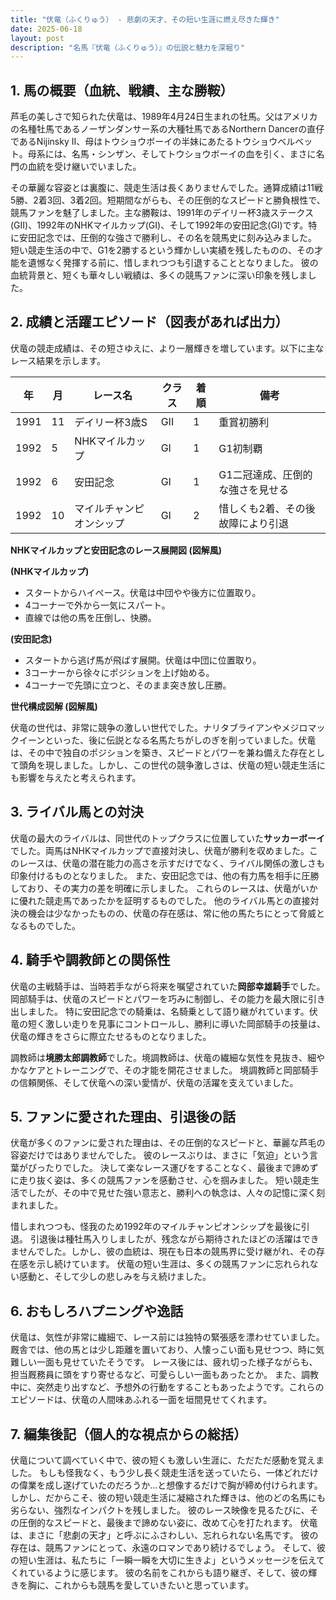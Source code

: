 ```yaml
---
title: "伏竜（ふくりゅう） - 悲劇の天才、その短い生涯に燃え尽きた輝き"
date: 2025-06-18
layout: post
description: "名馬『伏竜（ふくりゅう）』の伝説と魅力を深堀り"
---
```


## 1. 馬の概要（血統、戦績、主な勝鞍）

芦毛の美しさで知られた伏竜は、1989年4月24日生まれの牡馬。父はアメリカの名種牡馬であるノーザンダンサー系の大種牡馬であるNorthern Dancerの直仔であるNijinsky II、母はトウショウボーイの半妹にあたるトウショウベルベット。母系には、名馬・シンザン、そしてトウショウボーイの血を引く、まさに名門の血統を受け継いでいました。

その華麗な容姿とは裏腹に、競走生活は長くありませんでした。通算成績は11戦5勝、2着3回、3着2回。短期間ながらも、その圧倒的なスピードと勝負根性で、競馬ファンを魅了しました。主な勝鞍は、1991年のデイリー杯3歳ステークス(GII)、1992年のNHKマイルカップ(GI)、そして1992年の安田記念(GI)です。特に安田記念では、圧倒的な強さで勝利し、その名を競馬史に刻み込みました。  短い競走生活の中で、G1を2勝するという輝かしい実績を残したものの、その才能を遺憾なく発揮する前に、惜しまれつつも引退することとなりました。  彼の血統背景と、短くも華々しい戦績は、多くの競馬ファンに深い印象を残しました。


## 2. 成績と活躍エピソード（図表があれば出力）

伏竜の競走成績は、その短さゆえに、より一層輝きを増しています。以下に主なレース結果を示します。


| 年 | 月 | レース名          | クラス | 着順 | 備考                                     |
|---|----|-------------------|-------|-----|-----------------------------------------|
| 1991 | 11 | デイリー杯3歳S     | GII   | 1   | 重賞初勝利                               |
| 1992 | 5  | NHKマイルカップ     | GI    | 1   | G1初制覇                               |
| 1992 | 6  | 安田記念           | GI    | 1   | G1二冠達成、圧倒的な強さを見せる             |
| 1992 | 10 | マイルチャンピオンシップ | GI    | 2   | 惜しくも2着、その後故障により引退        |


**NHKマイルカップと安田記念のレース展開図 (図解風)**

**(NHKマイルカップ)**

* スタートからハイペース。伏竜は中団やや後方に位置取り。
* 4コーナーで外から一気にスパート。
* 直線では他の馬を圧倒し、快勝。

**(安田記念)**

* スタートから逃げ馬が飛ばす展開。伏竜は中団に位置取り。
* 3コーナーから徐々にポジションを上げ始める。
* 4コーナーで先頭に立つと、そのまま突き放し圧勝。


**世代構成図解 (図解風)**

伏竜の世代は、非常に競争の激しい世代でした。ナリタブライアンやメジロマックイーンといった、後に伝説となる名馬たちがしのぎを削っていました。伏竜は、その中で独自のポジションを築き、スピードとパワーを兼ね備えた存在として頭角を現しました。しかし、この世代の競争激しさは、伏竜の短い競走生活にも影響を与えたと考えられます。


## 3. ライバル馬との対決

伏竜の最大のライバルは、同世代のトップクラスに位置していた**サッカーボーイ**でした。両馬はNHKマイルカップで直接対決し、伏竜が勝利を収めました。このレースは、伏竜の潜在能力の高さを示すだけでなく、ライバル関係の激しさも印象付けるものとなりました。  また、安田記念では、他の有力馬を相手に圧勝しており、その実力の差を明確に示しました。  これらのレースは、伏竜がいかに優れた競走馬であったかを証明するものでした。  他のライバル馬との直接対決の機会は少なかったものの、伏竜の存在感は、常に他の馬たちにとって脅威となるものでした。


## 4. 騎手や調教師との関係性

伏竜の主戦騎手は、当時若手ながら将来を嘱望されていた**岡部幸雄騎手**でした。岡部騎手は、伏竜のスピードとパワーを巧みに制御し、その能力を最大限に引き出しました。  特に安田記念での騎乗は、名騎乗として語り継がれています。伏竜の短く激しい走りを見事にコントロールし、勝利に導いた岡部騎手の技量は、伏竜の輝きをさらに際立たせるものとなりました。

調教師は**境勝太郎調教師**でした。境調教師は、伏竜の繊細な気性を見抜き、細やかなケアとトレーニングで、その才能を開花させました。  境調教師と岡部騎手の信頼関係、そして伏竜への深い愛情が、伏竜の活躍を支えていました。


## 5. ファンに愛された理由、引退後の話

伏竜が多くのファンに愛された理由は、その圧倒的なスピードと、華麗な芦毛の容姿だけではありませんでした。  彼のレースぶりは、まさに「気迫」という言葉がぴったりでした。  決して楽なレース運びをすることなく、最後まで諦めずに走り抜く姿は、多くの競馬ファンを感動させ、心を掴みました。  短い競走生活でしたが、その中で見せた強い意志と、勝利への執念は、人々の記憶に深く刻まれました。

惜しまれつつも、怪我のため1992年のマイルチャンピオンシップを最後に引退。  引退後は種牡馬入りしましたが、残念ながら期待されたほどの活躍はできませんでした。しかし、彼の血統は、現在も日本の競馬界に受け継がれ、その存在感を示し続けています。  伏竜の短い生涯は、多くの競馬ファンに忘れられない感動と、そして少しの悲しみを与え続けました。


## 6. おもしろハプニングや逸話

伏竜は、気性が非常に繊細で、レース前には独特の緊張感を漂わせていました。  厩舎では、他の馬とは少し距離を置いており、人懐っこい面も見せつつ、時に気難しい一面も見せていたそうです。  レース後には、疲れ切った様子ながらも、担当厩務員に頭をすり寄せるなど、可愛らしい一面もあったとか。  また、調教中に、突然走り出すなど、予想外の行動をすることもあったようです。これらのエピソードは、伏竜の人間味あふれる一面を垣間見せてくれます。


## 7. 編集後記（個人的な視点からの総括）

伏竜について調べていく中で、彼の短くも激しい生涯に、ただただ感動を覚えました。  もしも怪我なく、もう少し長く競走生活を送っていたら、一体どれだけの偉業を成し遂げていたのだろうか…と想像するだけで胸が締め付けられます。  しかし、だからこそ、彼の短い競走生活に凝縮された輝きは、他のどの名馬にも劣らない、強烈なインパクトを残しました。  彼のレース映像を見るたびに、その圧倒的なスピードと、最後まで諦めない姿に、改めて心を打たれます。  伏竜は、まさに「悲劇の天才」と呼ぶにふさわしい、忘れられない名馬です。  彼の存在は、競馬ファンにとって、永遠のロマンであり続けるでしょう。  そして、彼の短い生涯は、私たちに「一瞬一瞬を大切に生きよ」というメッセージを伝えてくれているように感じます。  彼の名前をこれからも語り継ぎ、そして、彼の輝きを胸に、これからも競馬を愛していきたいと思っています。
